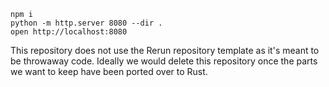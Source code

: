 ```
npm i
python -m http.server 8080 --dir .
open http://localhost:8080
```

This repository does not use the Rerun repository template as it's meant to be throwaway code. Ideally we would delete this repository once the parts we want to keep have been ported over to Rust.
